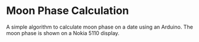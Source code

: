 # Moon Phase Calculation
A simple algorithm to calculate moon phase on a date using an Arduino. The moon phase is shown on a Nokia 5110 display.
